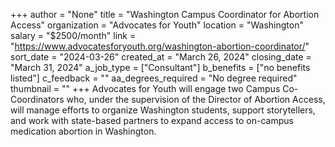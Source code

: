 +++
author = "None"
title = "Washington Campus Coordinator for Abortion Access"
organization = "Advocates for Youth"
location = "Washington"
salary = "$2500/month"
link = "https://www.advocatesforyouth.org/washington-abortion-coordinator/"
sort_date = "2024-03-26"
created_at = "March 26, 2024"
closing_date = "March 31, 2024"
a_job_type = ["Consultant"]
b_benefits = ["no benefits listed"]
c_feedback = ""
aa_degrees_required = "No degree required"
thumbnail = ""
+++
Advocates for Youth will engage two Campus Co-Coordinators who, under the supervision of the Director of Abortion Access, will manage efforts to organize Washington students, support storytellers, and work with state-based partners to expand access to on-campus medication abortion in Washington. 